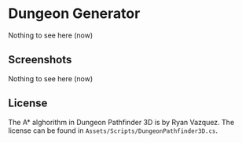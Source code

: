 # Dungeon Generator

Nothing to see here (now)

## Screenshots

Nothing to see here (now)

## License

The A* alghorithm in Dungeon Pathfinder 3D is by Ryan Vazquez. 
The license can be found in `Assets/Scripts/DungeonPathfinder3D.cs`.